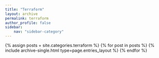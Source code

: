 ```yaml
---
title: "Terraform"
layout: archive
permalink: terraform
author_profile: false
sidebar:
    nav: "sidebar-category"
---
```

{% assign posts = site.categories.terraform %}
{% for post in posts %} {% include archive-single.html type=page.entries_layout %} {% endfor %}